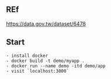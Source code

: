 

## REf
https://data.gov.tw/dataset/6478

## Start
```
- install docker
- docker build -t demo/myapp .  
- docker run --name demo -itd demo/app
- visit `localhost:3000`
```